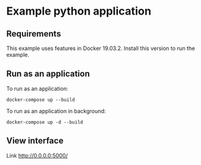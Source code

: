 # Example python application

## Requirements

This example uses features in Docker 19.03.2. Install this version to run the example.

## Run as an application

To run as an application:
```
docker-compose up --build
```

To run as an application in background:
```
docker-compose up -d --build
```

## View interface

Link http://0.0.0.0:5000/
